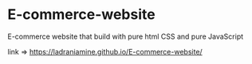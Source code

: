 # E-commerce-website
E-commerce website that build with pure html CSS and pure JavaScript

link => https://ladraniamine.github.io/E-commerce-website/
